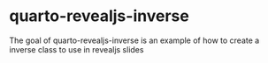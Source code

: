 
# quarto-revealjs-inverse

<!-- badges: start -->
<!-- badges: end -->

The goal of quarto-revealjs-inverse is an example of how to create a inverse class to use in revealjs slides
